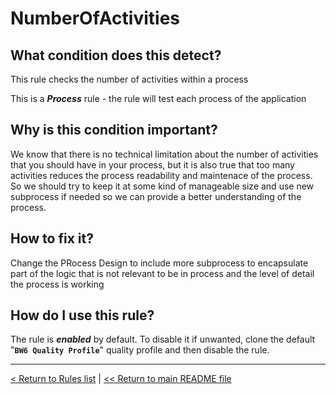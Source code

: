 # NumberOfActivities

## What condition does this detect?

This rule checks the number of activities within a process

This is a ***Process*** rule - the rule will test each process of the application

## Why is this condition important?

We know that there is no technical limitation about the number of activities that you should have in your process, but it is also true that too many activities reduces the process readability and maintenace of the process. So we should try to keep it at some kind of manageable size and use new subprocess if needed so we can provide a better understanding of the process.

## How to fix it?

Change the PRocess Design to include more subprocess to encapsulate part of the logic that is not relevant to be in process and the level of detail the process is working

## How do I use this rule?

The rule is **_enabled_** by default. To disable it if unwanted, clone the default "**`BW6 Quality Profile`**" quality profile and then disable the rule.

---
[< Return to Rules list](./RULES.md) |  [<< Return to main README file](../../../README.md)
